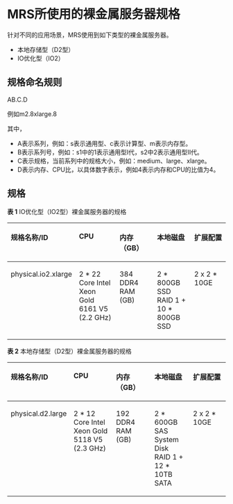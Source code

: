 # MRS所使用的裸金属服务器规格<a name="mrs_01_9001"></a>

针对不同的应用场景，MRS使用到如下类型的裸金属服务器。

-   本地存储型（D2型）
-   IO优化型（IO2）

## 规格命名规则<a name="zh-cn_topic_0179742194_section741930611313"></a>

AB.C.D

例如m2.8xlarge.8

其中，

-   A表示系列，例如：s表示通用型、c表示计算型、m表示内存型。
-   B表示系列号，例如：s1中的1表示通用型I代，s2中2表示通用型II代。
-   C表示规格，当前系列中的规格大小，例如：medium、large、xlarge。
-   D表示内存、CPU比，以具体数字表示，例如4表示内存和CPU的比值为4。

## 规格<a name="zh-cn_topic_0179742194_section1399585312355"></a>

**表 1**  IO优化型（IO2型）裸金属服务器的规格

<a name="zh-cn_topic_0179742194_table24263593453"></a>
<table><thead align="left"><tr id="zh-cn_topic_0179742194_row20450165974514"><th class="cellrowborder" valign="top" width="15%" id="mcps1.2.6.1.1"><p id="p189621387153"><a name="p189621387153"></a><a name="p189621387153"></a>规格名称/ID</p>
</th>
<th class="cellrowborder" valign="top" width="25%" id="mcps1.2.6.1.2"><p id="p39625385152"><a name="p39625385152"></a><a name="p39625385152"></a>CPU</p>
</th>
<th class="cellrowborder" valign="top" width="20%" id="mcps1.2.6.1.3"><p id="p59627383157"><a name="p59627383157"></a><a name="p59627383157"></a>内存（GB）</p>
</th>
<th class="cellrowborder" valign="top" width="20%" id="mcps1.2.6.1.4"><p id="p996243811511"><a name="p996243811511"></a><a name="p996243811511"></a>本地磁盘</p>
</th>
<th class="cellrowborder" valign="top" width="20%" id="mcps1.2.6.1.5"><p id="p1696263821518"><a name="p1696263821518"></a><a name="p1696263821518"></a>扩展配置</p>
</th>
</tr>
</thead>
<tbody><tr id="zh-cn_topic_0179742194_row548012592452"><td class="cellrowborder" valign="top" width="15%" headers="mcps1.2.6.1.1 "><p id="p12402183013158"><a name="p12402183013158"></a><a name="p12402183013158"></a>physical.io2.xlarge</p>
</td>
<td class="cellrowborder" valign="top" width="25%" headers="mcps1.2.6.1.2 "><p id="p640219308158"><a name="p640219308158"></a><a name="p640219308158"></a>2 * 22 Core Intel Xeon Gold 6161 V5 (2.2 GHz)</p>
</td>
<td class="cellrowborder" valign="top" width="20%" headers="mcps1.2.6.1.3 "><p id="p194021430151513"><a name="p194021430151513"></a><a name="p194021430151513"></a>384 DDR4 RAM (GB)</p>
</td>
<td class="cellrowborder" valign="top" width="20%" headers="mcps1.2.6.1.4 "><p id="p24026306153"><a name="p24026306153"></a><a name="p24026306153"></a>2 * 800GB SSD RAID 1 + 10 * 800GB SSD</p>
</td>
<td class="cellrowborder" valign="top" width="20%" headers="mcps1.2.6.1.5 "><p id="p1140213307154"><a name="p1140213307154"></a><a name="p1140213307154"></a>2 x 2 * 10GE</p>
</td>
</tr>
</tbody>
</table>

**表 2**  本地存储型（D2型）裸金属服务器的规格

<a name="zh-cn_topic_0179742194_table66778917103035"></a>
<table><thead align="left"><tr id="zh-cn_topic_0179742194_row21254511103035"><th class="cellrowborder" valign="top" width="15%" id="mcps1.2.6.1.1"><p id="zh-cn_topic_0179742194_p52972653162927"><a name="zh-cn_topic_0179742194_p52972653162927"></a><a name="zh-cn_topic_0179742194_p52972653162927"></a>规格名称/ID</p>
</th>
<th class="cellrowborder" valign="top" width="25%" id="mcps1.2.6.1.2"><p id="zh-cn_topic_0179742194_p62926494162927"><a name="zh-cn_topic_0179742194_p62926494162927"></a><a name="zh-cn_topic_0179742194_p62926494162927"></a>CPU</p>
</th>
<th class="cellrowborder" valign="top" width="20%" id="mcps1.2.6.1.3"><p id="zh-cn_topic_0179742194_p63881219162927"><a name="zh-cn_topic_0179742194_p63881219162927"></a><a name="zh-cn_topic_0179742194_p63881219162927"></a>内存（GB）</p>
</th>
<th class="cellrowborder" valign="top" width="20%" id="mcps1.2.6.1.4"><p id="zh-cn_topic_0179742194_p6996228162927"><a name="zh-cn_topic_0179742194_p6996228162927"></a><a name="zh-cn_topic_0179742194_p6996228162927"></a>本地磁盘</p>
</th>
<th class="cellrowborder" valign="top" width="20%" id="mcps1.2.6.1.5"><p id="zh-cn_topic_0179742194_p19167123116295"><a name="zh-cn_topic_0179742194_p19167123116295"></a><a name="zh-cn_topic_0179742194_p19167123116295"></a>扩展配置</p>
</th>
</tr>
</thead>
<tbody><tr id="zh-cn_topic_0179742194_row8532241591"><td class="cellrowborder" valign="top" width="15%" headers="mcps1.2.6.1.1 "><p id="p1850713675514"><a name="p1850713675514"></a><a name="p1850713675514"></a>physical.d2.large</p>
</td>
<td class="cellrowborder" valign="top" width="25%" headers="mcps1.2.6.1.2 "><p id="p650306175517"><a name="p650306175517"></a><a name="p650306175517"></a>2 * 12 Core Intel Xeon Gold 5118 V5 (2.3 GHz)</p>
</td>
<td class="cellrowborder" valign="top" width="20%" headers="mcps1.2.6.1.3 "><p id="p1550236175514"><a name="p1550236175514"></a><a name="p1550236175514"></a>192 DDR4 RAM (GB)</p>
</td>
<td class="cellrowborder" valign="top" width="20%" headers="mcps1.2.6.1.4 "><p id="p13501564553"><a name="p13501564553"></a><a name="p13501564553"></a>2 * 600GB SAS System Disk RAID 1 + 12 * 10TB SATA</p>
</td>
<td class="cellrowborder" valign="top" width="20%" headers="mcps1.2.6.1.5 "><p id="p115004655510"><a name="p115004655510"></a><a name="p115004655510"></a>2 x 2 * 10GE</p>
</td>
</tr>
</tbody>
</table>


